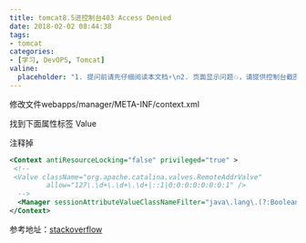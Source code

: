 ```yaml
---
title: tomcat8.5进控制台403 Access Denied
date: 2018-02-02 08:44:38
tags:
- tomcat
categories:
- [学习, DevOPS, Tomcat]
valine:
  placeholder: "1. 提问前请先仔细阅读本文档⚡\n2. 页面显示问题💥，请提供控制台截图📸或者您的测试网址\n3. 其他任何报错💣，请提供详细描述和截图📸，祝食用愉快💪"
---
```


修改文件webapps/manager/META-INF/context.xml

找到下面属性标签 Value

注释掉

```xml
<Context antiResourceLocking="false" privileged="true" >
 <!--
 <Valve className="org.apache.catalina.valves.RemoteAddrValve"
         allow="127\.\d+\.\d+\.\d+|::1|0:0:0:0:0:0:0:1" />
  -->
  <Manager sessionAttributeValueClassNameFilter="java\.lang\.(?:Boolean|Integer|Long|Number|String)|org\.apache\.catalina\.filters\.CsrfPreventionFilter\$LruCache(?:\$1)?|java\.util\.(?:Linked)?HashMap"/>
</Context>
```

参考地址：[stackoverflow](https://stackoverflow.com/questions/38551166/403-access-denied-on-tomcat-8-manager-app-without-prompting-for-user-password)

